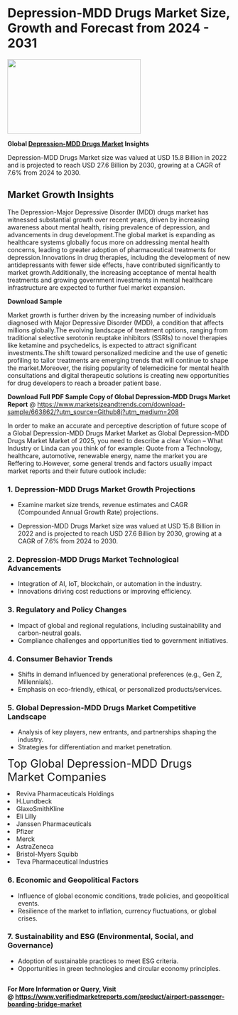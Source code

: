 <H1>Depression-MDD Drugs Market Size, Growth and Forecast from 2024 - 2031</H1><img class="aligncenter size-medium wp-image-584254" src="https://thirdeyenews.in/wp-content/uploads/2024/09/Global-Market-Research-300x168.jpeg" alt="" width="300" height="168" /><p><strong>Global&nbsp;<a href="https://www.marketsizeandtrends.com/download-sample/663862/?utm_source=Github8j?utm_medium=208">Depression-MDD Drugs Market</a> Insights</strong></p><p>Depression-MDD Drugs Market size was valued at USD 15.8 Billion in 2022 and is projected to reach USD 27.6 Billion by 2030, growing at a CAGR of 7.6% from 2024 to 2030.</p><p><h2>Market Growth Insights</h2> <p>The Depression-Major Depressive Disorder (MDD) drugs market has witnessed substantial growth over recent years, driven by increasing awareness about mental health, rising prevalence of depression, and advancements in drug development.The global market is expanding as healthcare systems globally focus more on addressing mental health concerns, leading to greater adoption of pharmaceutical treatments for depression.Innovations in drug therapies, including the development of new antidepressants with fewer side effects, have contributed significantly to market growth.Additionally, the increasing acceptance of mental health treatments and growing government investments in mental healthcare infrastructure are expected to further fuel market expansion.</p> <p><strong>Download Sample</strong></p> <p>Market growth is further driven by the increasing number of individuals diagnosed with Major Depressive Disorder (MDD), a condition that affects millions globally.The evolving landscape of treatment options, ranging from traditional selective serotonin reuptake inhibitors (SSRIs) to novel therapies like ketamine and psychedelics, is expected to attract significant investments.The shift toward personalized medicine and the use of genetic profiling to tailor treatments are emerging trends that will continue to shape the market.Moreover, the rising popularity of telemedicine for mental health consultations and digital therapeutic solutions is creating new opportunities for drug developers to reach a broader patient base.</p> <p><span class=""><strong>Download Full PDF Sample Copy of Global Depression-MDD Drugs Market Report</strong> @ <a href="https://www.marketsizeandtrends.com/download-sample/663862/?utm_source=Github8j?utm_medium=208" target="_blank">https://www.marketsizeandtrends.com/download-sample/663862/?utm_source=Github8j?utm_medium=208</a></span></p><p>In order to make an accurate and perceptive description of future scope of a Global&nbsp;Depression-MDD Drugs Market Market as Global&nbsp;Depression-MDD Drugs Market Market of 2025, you need to describe a clear Vision &ndash; What Industry or Linda can you think of for example: Quote from a Technology, healthcare, automotive, renewable energy, name the market you are Reffering to.However, some general trends and factors usually impact market reports and their future outlook include:</p><h3>1.&nbsp;<strong>Depression-MDD Drugs Market Growth Projections</strong></h3><ul><li>Examine market size trends, revenue estimates and CAGR (Compounded Annual Growth Rate) projections.</li><li><p>Depression-MDD Drugs Market size was valued at USD 15.8 Billion in 2022 and is projected to reach USD 27.6 Billion by 2030, growing at a CAGR of 7.6% from 2024 to 2030.</p></li></ul><h3>2.&nbsp;<strong>Depression-MDD Drugs Market Technological Advancements</strong></h3><ul><li>Integration of AI, IoT, blockchain, or automation in the industry.</li><li>Innovations driving cost reductions or improving efficiency.</li></ul><h3>3.&nbsp;<strong>Regulatory and Policy Changes</strong></h3><ul><li>Impact of global and regional regulations, including sustainability and carbon-neutral goals.</li><li>Compliance challenges and opportunities tied to government initiatives.</li></ul><h3>4.&nbsp;<strong>Consumer Behavior Trends</strong></h3><ul><li>Shifts in demand influenced by generational preferences (e.g., Gen Z, Millennials).</li><li>Emphasis on eco-friendly, ethical, or personalized products/services.</li></ul><h3>5.&nbsp;<strong>Global Depression-MDD Drugs Market Competitive Landscape</strong></h3><ul><li>Analysis of key players, new entrants, and partnerships shaping the industry.</li><li>Strategies for differentiation and market penetration.</li></ul><p data-pm-slice="1 1 []"><span style="color: inherit; font-family: inherit; font-size: 25px;">Top Global Depression-MDD Drugs Market Companies</span></p><div class="" data-test-id=""><p><li>Reviva Pharmaceuticals Holdings</li><li> H.Lundbeck</li><li> GlaxoSmithKline</li><li> Eli Lilly</li><li> Janssen Pharmaceuticals</li><li> Pfizer</li><li> Merck</li><li> AstraZeneca</li><li> Bristol-Myers Squibb</li><li> Teva Pharmaceutical Industries</li></p></div><h3>6.&nbsp;<strong>Economic and Geopolitical Factors</strong></h3><ul><li>Influence of global economic conditions, trade policies, and geopolitical events.</li><li>Resilience of the market to inflation, currency fluctuations, or global crises.</li></ul><h3>7.&nbsp;<strong>Sustainability and ESG (Environmental, Social, and Governance)</strong></h3><ul><li>Adoption of sustainable practices to meet ESG criteria.</li><li>Opportunities in green technologies and circular economy principles.</li></ul><h2><strong style="font-size: 14px;">For More Information or Query, Visit @&nbsp;</strong><a style="background-color: #ffffff; font-size: 14px;" href="https://www.marketsizeandtrends.com/report/depression-mdd-drugs-market/" target="_blank">https://www.verifiedmarketreports.com/product/airport-passenger-boarding-bridge-market</a></h2>